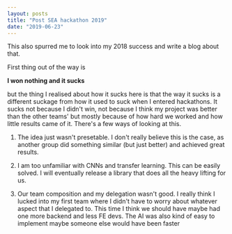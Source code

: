 ```yaml
---
layout: posts
title: "Post SEA hackathon 2019"
date: "2019-06-23"
---
```


This also spurred me to look into my 2018 success and write a blog about that.

First thing out of the way is

**I won nothing and it sucks**

but the thing I realised about how it sucks here is that the way it sucks is a different suckage from how it used to suck when I entered hackathons. It sucks not because I didn't win, not because I think my project was better than the other teams' but mostly because of how hard we worked and how little results came of it. There's a few ways of looking at this.

1. The idea just wasn't presetable. I don't really believe this is the case, as another group did something similar (but just better) and achieved great results.

2. I am too unfamiliar with CNNs and transfer learning. This can be easily solved. I will eventually release a library that does all the heavy lifting for us.

3. Our team composition and my delegation wasn't good. I really think I lucked into my first team where I didn't have to worry about whatever aspect that I delegated to. This time I think we should have maybe had one more backend and less FE devs. The AI was also kind of easy to implement maybe someone else would have been faster
